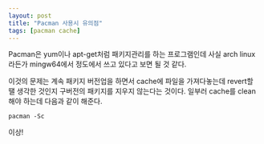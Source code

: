 ```yaml
---
layout: post
title: "Pacman 사용시 유의점"
tags: [pacman cache]
---
```


Pacman은 yum이나 apt-get처럼 패키지관리를 하는 프로그램인데 사실 arch linux라든가 mingw64에서 정도에서 쓰고 있다고 보면 될 것 같다. 

이것의 문제는 계속 패키지 버전업을 하면서 cache에 파일을 가져다놓는데 revert할 땔 생각한 것인지 구버전의 패키지를 지우지 않는다는 것이다. 일부러 cache를 clean해야 하는데 다음과 같이 해준다.

```
pacman -Sc
```

이상!